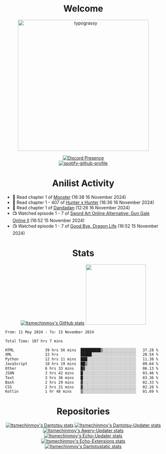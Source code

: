 <div align="center">

# Welcome
<a href="https://github.com/kawarimidoll/typograssy">
    <img alt="typograssy" src="https://typograssy.deno.dev/api?text=%E3%82%88%E3%81%86%E3%81%93%E3%81%9D%E3%81%BF%E3%81%AA%E3%81%95%E3%82%93%20-%20Itsmechinmoy--&&l0=none&l1=82d9d0&l2=027353&l3=038c4c&l4=01402e&bg=none&frame=none&speed=100&comment=" width="421.99">
</a>

[![Discord Presence](https://lanyard.cnrad.dev/api/523539866311720963?theme=dark&bg=Oe1116&animated=false&hideDiscrim=true&borderRadius=30px&hideActivity=whenNotUsed)](https://discord.com/users/523539866311720963)<br>
[![spotify-github-profile](https://spotify-github-profile.kittinanx.com/api/view?uid=31zczwoe3obxakjgkio7anubhkaq&cover_image=true&theme=novatorem&show_offline=true&background_color=121212&interchange=false&bar_color=53b14f&bar_color=ffffff&bar_color_cover=false)](https://spotify-github-profile.vercel.app/api/view?uid=31zczwoe3obxakjgkio7anubhkaq&redirect=true)
</div>

<div align="center">

# Anilist Activity
</div>
<!-- ANILIST_ACTIVITY:start -->

-   📖 Read chapter 1 of [Monster](https://anilist.co/manga/30001) (16:38 16 November 2024)
-   📖 Read chapter 1 - 407 of [Hunter x Hunter](https://anilist.co/manga/30026) (16:36 16 November 2024)
-   📖 Read chapter 1 of [Dandadan](https://anilist.co/manga/132029) (12:26 16 November 2024)
-   📺 Watched episode 1 - 7 of [Sword Art Online Alternative: Gun Gale Online II](https://anilist.co/anime/167141) (16:52 15 November 2024)
-   📺 Watched episode 1 - 7 of [Good Bye, Dragon Life](https://anilist.co/anime/176053) (16:52 15 November 2024)

<!-- ANILIST_ACTIVITY:end -->
<div align="center">
    
# Stats
[![Itsmechinmoy's GitHub stats](https://github-readme-stats.vercel.app/api?username=itsmechinmoy&show_icons=true&theme=algolia)](https://github.com/anuraghazra/github-readme-stats)
<img src="https://github-readme-stackoverflow.vercel.app/?userID=25004176&theme=dark" height="194"/>
</div>
<!--START_SECTION:waka-->

```txt
From: 11 May 2024 - To: 15 November 2024

Total Time: 107 hrs 7 mins

HTML              39 hrs 56 mins  █████████▒░░░░░░░░░░░░░░░   37.28 %
XML               22 hrs          █████░░░░░░░░░░░░░░░░░░░░   20.54 %
Python            12 hrs 11 mins  ███░░░░░░░░░░░░░░░░░░░░░░   11.38 %
JavaScript        10 hrs 19 mins  ██▒░░░░░░░░░░░░░░░░░░░░░░   09.64 %
Other             6 hrs 33 mins   █▓░░░░░░░░░░░░░░░░░░░░░░░   06.13 %
JSON              3 hrs 42 mins   █░░░░░░░░░░░░░░░░░░░░░░░░   03.46 %
Text              3 hrs 36 mins   █░░░░░░░░░░░░░░░░░░░░░░░░   03.36 %
Bash              2 hrs 29 mins   ▓░░░░░░░░░░░░░░░░░░░░░░░░   02.33 %
CSS               2 hrs 21 mins   ▓░░░░░░░░░░░░░░░░░░░░░░░░   02.20 %
Kotlin            1 hr 48 mins    ▒░░░░░░░░░░░░░░░░░░░░░░░░   01.69 %
```

<!--END_SECTION:waka-->
<div align="center">

# Repositories
[![Itsmechinmoy's Dantotsu stats](https://github-readme-stats.vercel.app/api/pin/?username=itsmechinmoy&repo=dantotsu&show_icons=true&theme=algolia&description_lines_count=1)](https://github.com/itsmechinmoy/dantotsu)
[![Itsmechinmoy's Dantotsu-Updater stats](https://github-readme-stats.vercel.app/api/pin/?username=itsmechinmoy&repo=dantotsu-updater&show_icons=true&theme=algolia&description_lines_count=1)](https://github.com/itsmechinmoy/dantotsu-updater)
[![Itsmechinmoy's Awery-Updater stats](https://github-readme-stats.vercel.app/api/pin/?username=itsmechinmoy&repo=awery-updater&show_icons=true&theme=algolia&description_lines_count=1)](https://github.com/itsmechinmoy/awery-updater)
[![Itsmechinmoy's Echo-Updater stats](https://github-readme-stats.vercel.app/api/pin/?username=itsmechinmoy&repo=echo-updater&show_icons=true&theme=algolia&description_lines_count=1)](https://github.com/itsmechinmoy/echo-updater)
[![Itsmechinmoy's Echo-Extensions stats](https://github-readme-stats.vercel.app/api/pin/?username=itsmechinmoy&repo=echo-extensions&show_icons=true&theme=algolia&description_lines_count=1)](https://github.com/itsmechinmoy/echo-extensions)
[![Itsmechinmoy's Dantotustatic stats](https://github-readme-stats.vercel.app/api/pin/?username=itsmechinmoy&repo=dantotustatic&show_icons=true&theme=algolia&description_lines_count=1)](https://github.com/itsmechinmoy/dantotustatic)
</div>

